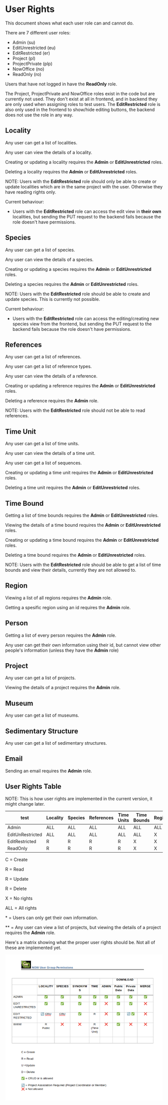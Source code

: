 # User Rights

This document shows what each user role can and cannot do.

There are 7 different user roles:

- Admin (su)
- EditUnrestricted (eu)
- EditRestricted (er)
- Project (pl)
- ProjectPrivate (plp)
- NowOffice (no)
- ReadOnly (ro)

Users that have not logged in have the **ReadOnly** role.

The Project, ProjectPrivate and NowOffice roles exist in the code but are currently not used. They don't exist at all in frontend, and in backend they are only used when assigning roles to test users. The **EditRestricted** role is also only used in the frontend to show/hide editing buttons, the backend does not use the role in any way.

## Locality

Any user can get a list of localities.

Any user can view the details of a locality.

Creating or updating a locality requires the **Admin** or **EditUnrestricted** roles.

Deleting a locality requires the **Admin** or **EditUnrestricted** roles.

NOTE: Users with the **EditRestricted** role should only be able to create or update localities which are in the same project with the user. Otherwise they have reading rights only.

Current behaviour:

- Users with the **EditRestricted** role can access the edit view in **their own** localities, but sending the PUT request to the backend fails because the role doesn't have permissions.

## Species

Any user can get a list of species.

Any user can view the details of a species.

Creating or updating a species requires the **Admin** or **EditUnrestricted** roles.

Deleting a species requires the **Admin** or **EditUnrestricted** roles.

NOTE: Users with the **EditRestricted** role should be able to create and update species. This is currently not possible.

Current behaviour:

- Users with the **EditRestricted** role can access the editing/creating new species view from the frontend, but sending the PUT request to the backend fails because the role doesn't have permissions.

## References

Any user can get a list of references.

Any user can get a list of reference types.

Any user can view the details of a reference.

Creating or updating a reference requires the **Admin** or **EditUnrestricted** roles.

Deleting a reference requires the **Admin** role.

NOTE: Users with the **EditRestricted** role should not be able to read references.

## Time Unit

Any user can get a list of time units.

Any user can view the details of a time unit.

Any user can get a list of sequences.

Creating or updating a time unit requires the **Admin** or **EditUnrestricted** roles.

Deleting a time unit requires the **Admin** or **EditUnrestricted** roles.

## Time Bound

Getting a list of time bounds requires the **Admin** or **EditUnrestricted** roles.

Viewing the details of a time bound requires the **Admin** or **EditUnrestricted** roles.

Creating or updating a time bound requires the **Admin** or **EditUnrestricted** roles.

Deleting a time bound requires the **Admin** or **EditUnrestricted** roles.

NOTE: Users with the **EditRestricted** role should be able to get a list of time bounds and view their details, currently they are not allowed to.

## Region

Viewing a list of all regions requires the **Admin** role.

Getting a spesific region using an id requires the **Admin** role.

## Person

Getting a list of every person requires the **Admin** role.

Any user can get their own information using their id, but cannot view other people's information (unless they have the **Admin** role)

## Project

Any user can get a list of projects.

Viewing the details of a project requires the **Admin** role.

## Museum

Any user can get a list of museums.

## Sedimentary Structure

Any user can get a list of sedimentary structures.

## Email

Sending an email requires the **Admin** role.

## User Rights Table

NOTE: This is how user rights are implemented in the current version, it might change later.

| test             | Locality | Species | References | Time Units | Time Bounds | Regions | Persons | Projects | Museums | Sedimentary Structures | Sending Email |
| ---------------- | -------- | ------- | ---------- | ---------- | ----------- | ------- | ------- | -------- | ------- | ---------------------- | ------------- |
| Admin            | ALL      | ALL     | ALL        | ALL        | ALL         | ALL     | ALL     | ALL      | ALL     | ALL                    | ALL           |
| EditUnRestricted | ALL      | ALL     | ALL        | ALL        | ALL         | X       | X\*     | R\*\*    | ALL     | ALL                    | X             |
| EditRestricted   | R        | R       | R          | R          | X           | X       | X\*     | R\*\*    | R       | R                      | X             |
| ReadOnly         | R        | R       | R          | R          | X           | X       | X\*     | R\*\*    | R       | R                      | X             |

C = Create

R = Read

R = Update

R = Delete

X = No rights

ALL = All rights

\* = Users can only get their own information.

\*\* = Any user can view a list of projects, but viewing the details of a project requires the **Admin** role.

Here's a matrix showing what the proper user rights should be. Not all of these are implemented yet.

![image](./images/user_rights_matrix.png)
